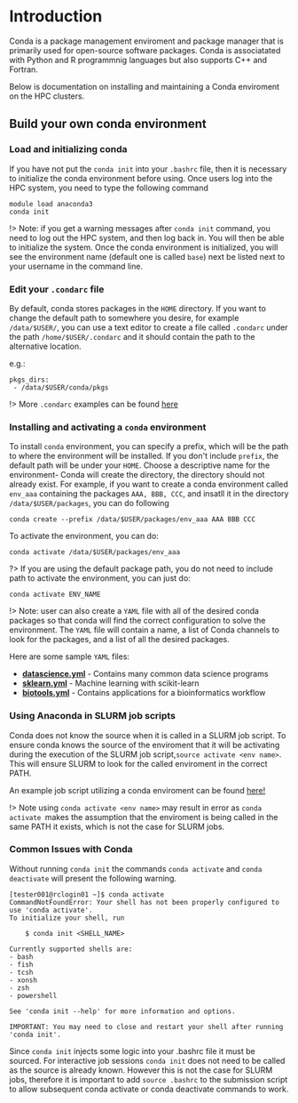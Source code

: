# Introduction <!-- {docsify-ignore} -->
Conda is a package management enviroment and package manager that is primarily used for open-source software packages. Conda is associatated with Python and R programmnig languages but also supports C++ and Fortran. 

Below is documentation on installing and maintaining a Conda enviroment on the HPC clusters. 

## Build your own conda environment <!-- {docsify-ignore} -->
### Load and initializing conda <!-- {docsify-ignore} -->
If you have not put the `conda init` into your `.bashrc` file, then it is necessary to initialize the conda environment before using. Once users log into the HPC system, you need to type the following command
```
module load anaconda3
conda init
```
!> Note: if you get a warning messages after `conda init` command, you need to log out the HPC system, and then log back in. You will then be able to initialize the system. Once the conda environment is initialized, you will see the environment name (default one is called `base`) next be listed next to your username in the command line. 

### Edit your `.condarc` file <!-- {docsify-ignore} -->
By default,  conda stores packages in the `HOME` directory. If you want to change the default path to somewhere you desire, for example `/data/$USER/`, you can use a text editor to create a file called `.condarc` under the path `/home/$USER/.condarc` and it should contain the path to the alternative location. 

e.g.:
```
pkgs_dirs:
 - /data/$USER/conda/pkgs
```
!> More `.condarc` examples can be found [here](https://conda.io/projects/conda/en/latest/user-guide/configuration/use-condarc.html)

### Installing and activating a `conda` environment <!-- {docsify-ignore} -->
To install `conda` environment, you can specify a prefix, which will be the path to where the environment will be installed. If you don't include `prefix`, the default path will be under your `HOME`.  Choose a descriptive name for the environment- Conda will create the directory, the directory should not already exist. For example, if you want to create a conda environment called `env_aaa` containing the packages `AAA, BBB, CCC`, and insatll it in the directory `/data/$USER/packages`, you can do following
```
conda create --prefix /data/$USER/packages/env_aaa AAA BBB CCC
```

To activate the environment, you can do:
```
conda activate /data/$USER/packages/env_aaa
```
?> If you are using the default package path, you do not need to include path to activate the environment, you can just do:
```
conda activate ENV_NAME
```




!> Note: user can also create a `YAML` file with all of the desired conda packages so that conda will find the correct configuration to solve the environment. 
The `YAML` file will contain a name, a list of Conda channels to look for the packages, and a list of all the desired packages.

Here are some sample `YAML` files:
* **[datascience.yml](_media/datascience.yml ':ignore')** - Contains many common data science programs
* **[sklearn.yml](_media/sklearn.yml ':ignore')** - Machine learning with scikit-learn
* **[biotools.yml](_media/biotools.yml ':ignore')** - Contains applications for a bioinformatics workflow


###  Using Anaconda in SLURM job scripts <!-- {docsify-ignore} -->

Conda does not know the source when it is called in a SLURM job script. To ensure conda knows the source of the enviroment that it will be activating during the execution of the SLURM job script,`source activate <env name>`. This will ensure SLURM to look for the called enviroment in the correct PATH. 

An example job script utilizing a conda enviroment can be found [here!](running_R_mpi.md)

!> Note using `conda activate <env name>` may result in error as `conda activate `makes the assumption that the enviroment is being called in the same PATH it exists, which is not the case for SLURM jobs. 

### Common Issues with Conda<!-- {docsify-ignore} -->
Without running `conda init` the commands `conda activate` and `conda deactivate` will present the following warning.

```
[tester001@rclogin01 ~]$ conda activate
CommandNotFoundError: Your shell has not been properly configured to use 'conda activate'.
To initialize your shell, run

    $ conda init <SHELL_NAME>

Currently supported shells are:
- bash
- fish
- tcsh
- xonsh
- zsh
- powershell

See 'conda init --help' for more information and options.

IMPORTANT: You may need to close and restart your shell after running 'conda init'.

```
Since `conda init` injects some logic into your .bashrc file it must be sourced. For interactive job sessions `conda init` does not need to be called as the source is already known. However this is not the case for SLURM jobs,  therefore it is important to add `source .bashrc` to the submission script to allow subsequent conda activate or conda deactivate commands to work. 




